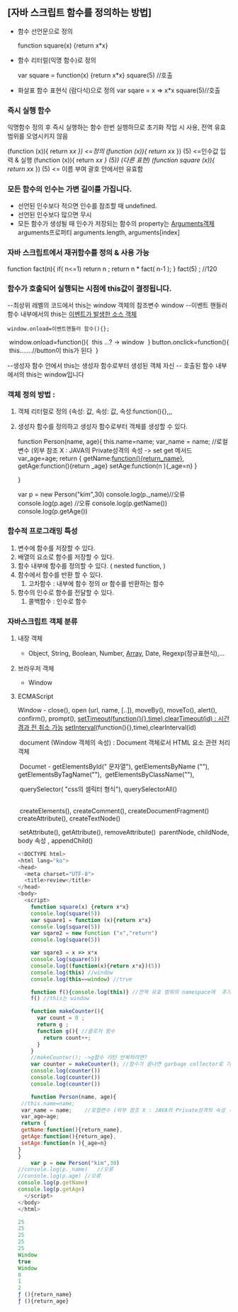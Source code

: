 ## [자바 스크립트 함수를 정의하는 방법]

- 함수 선언문으로 정의

  function square(x) {return x*x}

- 함수 리터럴(익명 함수)로 정의

  var square = function(x) {return x*x}
  square(5) //호출

- 화살표 함수 표현식 (람다식)으로 정의
  var sqare = x => x*x
  square(5)//호출

### 즉시 실행 함수

익명함수 정의 후 즉시 실행하는 함수
	한번 실행하므로 초기화 작업 시 사용, 전역 유효 범위를 오염시키지 않음

(function (x)){ return  x*x })  <=정의
(function (x)){ return  x*x }) (5) <=인수값 입력 & 실행
(function (x)){ return  x*x } (5))  (다른 표현)
(function square (x)){ return  x*x }) (5) <= 이름 부여 괄호 안에서만 유효함 

### 모든 함수의 인수는 가변 길이를 가집니다.

- 선언된 인수보다 적으면 인수를 참조할 때 undefined.
- 선언된 인수보다 많으면 무시
- 모든 함수가 생성될 때 인수가 저장되는 함수의 property는 <u>Arguments객체</u> arguments프로퍼티
  arguments.length,   arguments[index]

### 자바 스크립트에서 재귀함수를 정의 & 사용 가능

function fact(n){
	if( n<=1) return n ;
		return n * fact( n-1 );
}
fact(5) ;   //120

### 함수가 호출되어 실행되는 시점에 this값이 결정됩니다.
--최상위 레벨의 코드에서 this는 window 객체의 참조변수 window
--이벤트 핸들러함수 내부에서의 this는 <u>이벤트가 발생한 소스 객체</u>
	

	window.onload=이벤트헨들러 함수(){};

​	window.onload=function(){
​	this   ...? -> window
​	}
​	button.onclick=function(){
​	this.......//button이 this가 된다
​	}

--생성자 함수 안에서 this는 생성자 함수로부터 생성된 객체 자신
-- 호출된 함수 내부에서의 this는 window입니다

### 객체 정의 방법 :

1. 객체 리터럴로 정의
   {속성: 값, 속성: 값, 속성:function(){},,,

2. 생성자 함수를 정의하고 생성자 함수로부터 객체를 생성할 수 있다.

   function Person(name, age){
   	this.name=name;
   	var_name = name;	//로컬변수 (외부 참조 X : JAVA의 Private성격의 속성 -> set get 메서드
   	var_age=age;
   	return {
   	getName:<u>function(){return_name}</u>,
   	getAge:function(){return _age}
   	setAge:function(n ){_age=n}
   }

   }

   var p = new Person("kim",30)
   console.log(p._name)//오류
   console.log(p.age)	//오류
   console.log(p.getName())
   console.log(p.getAge())

### 함수적 프로그래밍 특성

1. 변수에 함수를 저장할 수 있다.
2. 배열의 요소로 함수를 저장할 수 있다.
3. 함수 내부에 함수를 정의할 수 있다. ( nested function,  )
4. 함수에서 함수를 반환 할 수 있다. 
   1. 고차함수  : 내부에 함수 정의 or 함수를 반환하는 함수 
5. 함수의 인수로 함수를 전달할 수 있다. 
   1. 콜백함수 : 인수로 함수

### 자바스크립트 객체 분류

1. 내장 객체 

   - Object, String, Boolean, Number, <u>Array</u>, Date, Regexp(정규표현식),...

2. 브라우저 객체 

   - Window

3. ECMAScript

   Window - close(), open (url, name, [..]), moveBy(), moveTo(), alert(), confirm(), prompt(), 
   				<u>setTimeout(function(){},time),clearTimeout(id) : 시간 경과 전 취소 가능</u>
   				<u>setInterval</u>(function(){},time),clearInterval(id)

   ​	document (Window 객체의 속성) : Document 객체로서 HTML 요소 관련 처리 객체

   ​	Documet - getElementsById(" 문자열"), getElementsByName (""), getElementsByTagName(""),
   ​						getElementsByClassName(""),
   ​						

   ​						querySelector( "css의 셀릭터 형식"), querySelectorAll()\
   ​						

   ​						createElements(), createComment(), createDocumentFragment()
   ​						createAttribute(), createTextNode()
   ​						

   ​						setAttribute(), getAttribute(), removeAttribute()
   ​						parentNode, childNode, body 속성 , appendChild()
   ​						

   ```javascript
   <!DOCTYPE html>
   <html lang="ko">
   <head>
     <meta charset="UTF-8">
     <title>review</title>
   </head>
   <body>
     <script>
       function square(x) {return x*x}
       console.log(square(5))
       var square1 = function (x){return x*x}
       console.log(square(5))
       var sqare2 = new Function ("x","return")
       console.log(square(5))
   
       var sqare3 = x => x*x
       console.log(square(5))
       console.log((function(x){return x*x})(5))
       console.log(this) //window
       console.log(this==window) //true
   
       function f(){console.log(this)} //전역 유효 범위의 namespace에  추가
       f() //this는 window
   
       function makeCounter(){
         var count = 0 ;
         return g ;
         function g(){ //클로저 함수
           return count++;
         }
       }
       //makeCounter(); ->g함수 리턴 반복하려면?
       var counter = makeCounter(); //함수가 끝나면 garbage collector로 가야하는데 클로저 함수를 리턴하는 함수의 실행 Contexts는 메모리에 남아있다. 악영향
       console.log(counter())
       console.log(counter())
       console.log(counter())
   
       function Person(name, age){
   	//this.name=name;
   	var_name = name;	//로컬변수 (외부 참조 X : JAVA의 Private성격의 속성 -> set get 메서드
   	var_age=age;
   	return {
   	getName:function(){return_name},
   	getAge:function(){return_age},
   	setAge:function(n ){_age=n}
   }
   }
       var p = new Person("kim",30)
   //console.log(p._name)	//오류
   //console.log(p.age)	//오류
   console.log(p.getName)
   console.log(p.getAge)
     </script>
   </body>
   </html>	
   
   25
   25
   25
   25
   25
   Window
   true
   Window
   0
   1
   2
   ƒ (){return_name}
   ƒ (){return_age}
   ```
   
   
   
   